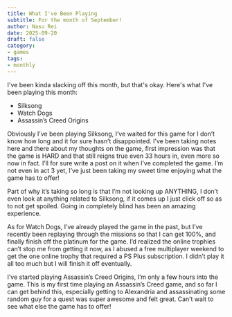 ```yaml
---
title: What I've Been Playing 
subtitle: For the month of September!
author: Nasu Rei
date: 2025-09-20
draft: false
category:
- games
tags:
- monthly
---
```


I've been kinda slacking off this month, but that's okay. Here's what I've been playing this month:

- Silksong
- Watch Dogs
- Assassin’s Creed Origins

Obviously I’ve been playing Silksong, I’ve waited for this game for I don’t know how long and it for sure hasn’t disappointed. I’ve been taking notes here and there about my thoughts on the game, first impression was that the game is HARD and that still reigns true even 33 hours in, even more so now in fact. I’ll for sure write a post on it when I’ve completed the game. I’m not even in act 3 yet, I’ve just been taking my sweet time enjoying what the game has to offer!

Part of why it’s taking so long is that I’m not looking up ANYTHING, I don’t even look at anything related to Silksong, if it comes up I just click off so as to not get spoiled. Going in completely blind has been an amazing experience.

As for Watch Dogs, I’ve already played the game in the past, but I’ve recently been replaying through the missions so that I can get 100%, and finally finish off the platinum for the game. I’d realized the online trophies can’t stop me from getting it now, as I abused a free multiplayer weekend to get the one online trophy that required a PS Plus subscription. I didn’t play it all too much but I will finish it off eventually.

I’ve started playing Assassin’s Creed Origins, I’m only a few hours into the game. This is my first time playing an Assassin’s Creed game, and so far I can get behind this, especially getting to Alexandria and assassinating some random guy for a quest was super awesome and felt great. Can’t wait to see what else the game has to offer!
